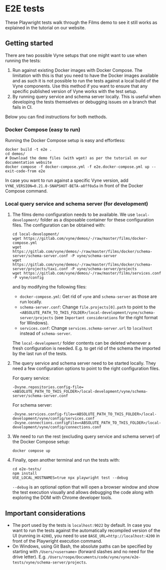 # E2E tests

These Playwright tests walk through the Films demo to see it still works as explained in the tutorial on our website.

## Getting started

There are two possible Vyne setups that one might want to use when running the tests:

1. Run against existing Docker images with Docker Compose. The limitation with this is that you need to have the Docker
   images available and as such it is not possible to run the tests against a local build of the Vyne components. Use
   this method if you want to ensure that any specific published version of Vyne works with the test setup.
2. By running query service and schema server locally. This is useful when developing the tests themselves or debugging
   issues on a branch that fails in CI.

Below you can find instructions for both methods.

### Docker Compose (easy to run)

Running the Docker Compose setup is easy and effortless:

```shell
docker build -t e2e .
cd demos/
# Download the demo files (with wget) as per the tutorial on our documentation website
docker compose -f docker-compose.yml -f e2e.docker-compose.yml up --exit-code-from e2e
```

In case you want to run against a specific Vyne version, add `VYNE_VERSION=0.21.0-SNAPSHOT-BETA-a8ff0a5a` in front of
the Docker Compose command.

### Local query service and schema server (for development)

1. The films demo configuration needs to be available. We use `local-development/` folder as a disposable container for
   these configuration files. The configuration can be obtained with:
   ```shell
   cd local-development/
   wget https://gitlab.com/vyne/demos/-/raw/master/films/docker-compose.yml
   wget https://gitlab.com/vyne/demos/-/raw/master/films/docker/schema-server/schema-server.conf -P vyne/schema-server
   wget https://gitlab.com/vyne/demos/-/raw/master/films/docker/schema-server/projects/taxi.conf -P vyne/schema-server/projects
   wget https://gitlab.com/vyne/demos/-/raw/master/films/services.conf -P vyne/config
   ```

   and by modifying the following files:
   - `docker-compose.yml`: Get rid of `vyne` and `schema-server` as those are run locally.
   - `schema-server.conf`: Change `file.projects[0].path` to point to
     the `<ABSOLUTE_PATH_TO_THIS_FOLDER>/local-development/vyne/schema-server/projects` (see `Important considerations`
     for the right format for Windows).
   - `services.conf`: Change `services.schema-server.url` to `localhost` instead of `schema-server`.

   The `local-development/` folder contents can be deleted whenever a fresh configuration is needed. E.g. to get rid of
   the schema the imported by the last run of the tests.

2. The query service and schema server need to be started locally. They need a few configuration options to point to the
   right configuration files.

   For query service:
   ```
   -Dvyne.repositories.config-file=<ABSOLUTE_PATH_TO_THIS_FOLDER>/local-development/vyne/schema-server/schema-server.conf
   ```

   For schema server:
   ```
   -Dvyne.services.config-file=<ABSOLUTE_PATH_TO_THIS_FOLDER>/local-development/vyne/config/services.conf
   -Dvyne.connections.configFile=<ABSOLUTE_PATH_TO_THIS_FOLDER>/local-development/vyne/config/connections.conf
   ```

3. We need to run the rest (excluding query service and schema server) of the Docker Compose setup:
   ```shell
   docker compose up
   ```

4. Finally, open another terminal and run the tests with:

   ```shell
   cd e2e-tests/
   npm install
   USE_LOCAL_HOSTNAMES=true npx playwright test --debug
   ```

   `--debug` is an optional option that will open a browser window and show the test execution visually and allows
   debugging the code along with exploring the DOM with Chrome developer tools.

## Important considerations

- The port used by the tests is `localhost:9022` by default. In case you want to run the tests against the automatically
  recompiled version of the UI (running in `4200`), you need to use `BASE_URL=http://localhost:4200` in front of the
  Playwright execution command.
- On Windows, using Git Bash, the absolute paths can be specified by starting with `/Users/<username>` (forward slashes
  and no need for the drive letter). E.g. `/Users/roope/Documents/code/vyne/vyne/e2e-tests/vyne/schema-server/projects`.
